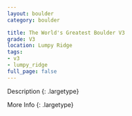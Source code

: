 ```yaml
---
layout: boulder
category: boulder

title: The World's Greatest Boulder V3
grade: V3
location: Lumpy Ridge
tags:
- v3
- lumpy_ridge
full_page: false
---
```



Description
{: .largetype}


More Info
{: .largetype}

